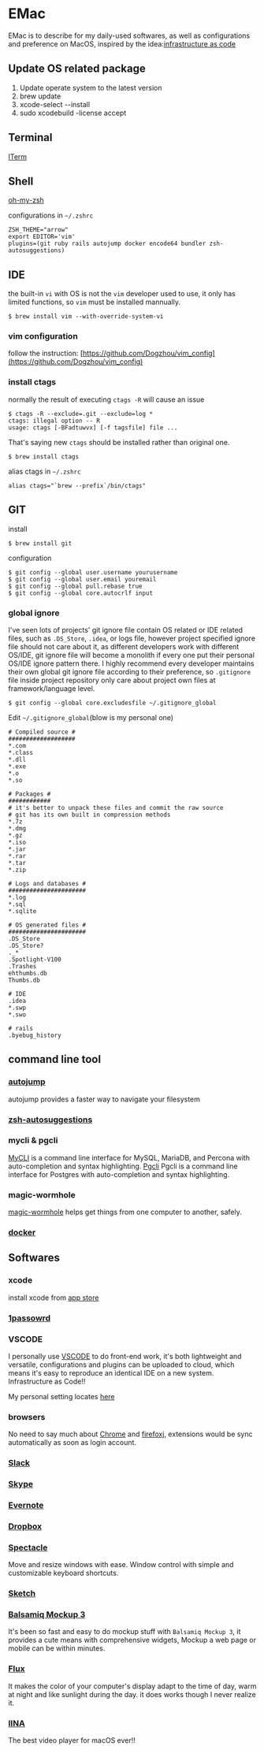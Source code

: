 # EMac
EMac is to describe for my daily-used softwares, as well as configurations and preference on MacOS, inspired by the idea:[infrastructure as code](https://en.wikipedia.org/wiki/Infrastructure_as_Code)

## Update OS related package
1. Update operate system to the latest version
2. brew update
3. xcode-select --install
4. sudo xcodebuild -license accept

## Terminal
[ITerm](https://www.iterm2.com/)

## Shell
[oh-my-zsh](https://github.com/robbyrussell/oh-my-zsh)

configurations in `~/.zshrc`
```shell
ZSH_THEME="arrow"
export EDITOR='vim'
plugins=(git ruby rails autojump docker encode64 bundler zsh-autosuggestions)
```

## IDE
the built-in `vi` with OS is not the `vim` developer used to use, it only has limited functions, so `vim` must be installed mannually.
```shell
$ brew install vim --with-override-system-vi
```
### vim configuration
follow the instruction: [https://github.com/Dogzhou/vim_config](https://github.com/Dogzhou/vim_config)

### install ctags
normally the result of executing `ctags -R` will cause an issue
```shell
$ ctags -R --exclude=.git --exclude=log *
ctags: illegal option -- R
usage: ctags [-BFadtuwvx] [-f tagsfile] file ...
```

That's saying new `ctags` should be installed rather than original one.
```shell
$ brew install ctags
```
alias ctags in `~/.zshrc`
```shell
alias ctags="`brew --prefix`/bin/ctags"
```

## GIT
install
```shell
$ brew install git
```
configuration
```shell
$ git config --global user.username yourusername
$ git config --global user.email youremail
$ git config --global pull.rebase true
$ git config --global core.autocrlf input
```
### global ignore
I've seen lots of projects' git ignore file contain OS related or IDE related files, such as `.DS_Store`, `.idea`, or logs file, however project specified ignore file should not care about it, as different developers work with different OS/IDE, git ignore file will become a monolith if every one put their personal OS/IDE ignore pattern there.
I highly recommend every developer maintains their own global git ignore file according to their preference, so `.gitignore` file inside project repository only care about project own files at framework/language level.

```shell
$ git config --global core.excludesfile ~/.gitignore_global
```

Edit `~/.gitignore_global`(blow is my personal one)
```shell
# Compiled source #
###################
*.com
*.class
*.dll
*.exe
*.o
*.so

# Packages #
############
# it's better to unpack these files and commit the raw source
# git has its own built in compression methods
*.7z
*.dmg
*.gz
*.iso
*.jar
*.rar
*.tar
*.zip

# Logs and databases #
######################
*.log
*.sql
*.sqlite

# OS generated files #
######################
.DS_Store
.DS_Store?
._*
.Spotlight-V100
.Trashes
ehthumbs.db
Thumbs.db

# IDE
.idea
*.swp
*.swo

# rails
.byebug_history
```

## command line tool

### [autojump](https://github.com/wting/autojump)
autojump provides a faster way to navigate your filesystem

### [zsh-autosuggestions](https://github.com/zsh-users/zsh-autosuggestions)

### mycli & pgcli
[MyCLI](https://www.mycli.net/) is a command line interface for MySQL, MariaDB, and Percona with auto-completion and syntax highlighting.
[Pgcli](https://www.pgcli.com/) Pgcli is a command line interface for Postgres with auto-completion and syntax highlighting.

### magic-wormhole
[magic-wormhole](https://github.com/warner/magic-wormhole) helps get things from one computer to another, safely.

### [docker](https://www.docker.com/)

## Softwares
### xcode
install xcode from [app store](https://developer.apple.com/xcode/)

### [1passowrd](https://1password.com/)

### VSCODE
I personally use [VSCODE](https://code.visualstudio.com/) to do front-end work, it's both lightweight and versatile, configurations and plugins can be uploaded to cloud, which means it's easy to reproduce an identical IDE on a new system. Infrastructure as Code!!

My personal setting locates [here](https://gist.github.com/Dogzhou/70091ca501d339f4cb2c9ea1bcdb585b)

### browsers
No need to say much about [Chrome](https://www.google.com/chrome/) and [firefoxj](https://www.mozilla.org/en-US/firefox/new/), extensions would be sync automatically as soon as login account.

### [Slack](https://slack.com/)

### [Skype](https://skype.com/)

### [Evernote](https://evernote.com/)

### [Dropbox](https://www.dropbox.com)

### [Spectacle](https://www.spectacleapp.com/)
Move and resize windows with ease. Window control with simple and customizable keyboard shortcuts.

### [Sketch](https://www.sketchapp.com/)

### [Balsamiq Mockup 3](https://balsamiq.com/download/)
It's been so fast and easy to do mockup stuff with `Balsamiq Mockup 3`, it provides a cute means with comprehensive widgets, Mockup a web page or mobile can be within minutes.

### [Flux](https://justgetflux.com/)
It makes the color of your computer's display adapt to the time of day, warm at night and like sunlight during the day. it does works though I never realize it.

### [IINA](https://lhc70000.github.io/iina/)
The best video player for macOS ever!!
